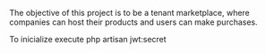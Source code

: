 The objective of this project is to be a tenant marketplace, where companies can host their products and users can make purchases.

To inicialize execute php artisan jwt:secret